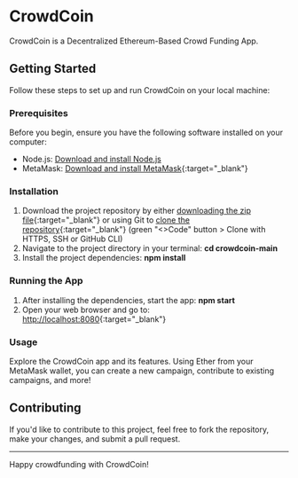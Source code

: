 # CrowdCoin

CrowdCoin is a Decentralized Ethereum-Based Crowd Funding App.

## Getting Started

Follow these steps to set up and run CrowdCoin on your local machine:

### Prerequisites

Before you begin, ensure you have the following software installed on your computer:

- Node.js: <a href="https://nodejs.org/" target="_blank">Download and install Node.js</a>
- MetaMask: [Download and install MetaMask](https://metamask.io/download/){:target="_blank"}

### Installation

1. Download the project repository by either [downloading the zip file](https://github.com/theresa-whynot/crowdcoin/archive/main.zip){:target="_blank"} or using Git to [clone the repository](https://github.com/theresa-whynot/crowdcoin.git){:target="_blank"} (green "<>Code" button > Clone with HTTPS, SSH or GitHub CLI)
2. Navigate to the project directory in your terminal: **cd crowdcoin-main**
3. Install the project dependencies: **npm install**
   
### Running the App

1. After installing the dependencies, start the app: **npm start**
2. Open your web browser and go to: [http://localhost:8080](http://localhost:8080){:target="_blank"}

### Usage

Explore the CrowdCoin app and its features. Using Ether from your MetaMask wallet, you can create a new campaign, contribute to existing campaigns, and more!

## Contributing

If you'd like to contribute to this project, feel free to fork the repository, make your changes, and submit a pull request.

---

Happy crowdfunding with CrowdCoin!
